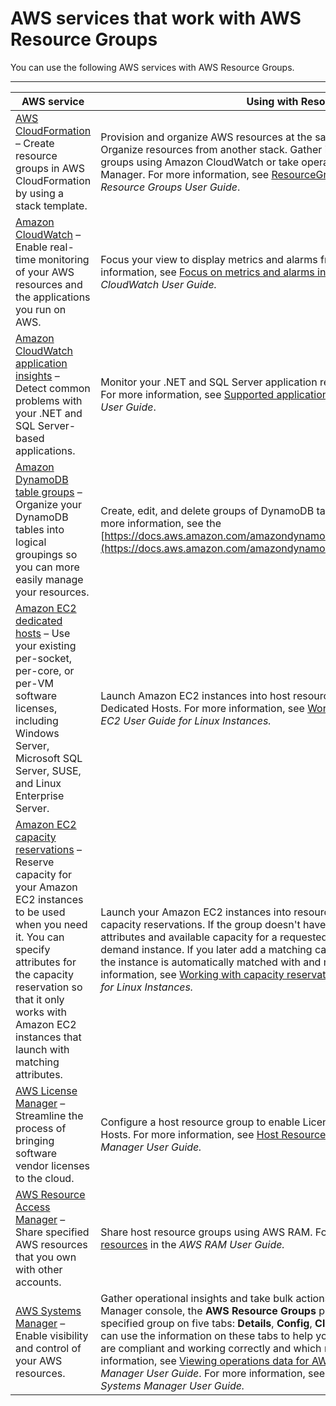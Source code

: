 # AWS services that work with AWS Resource Groups<a name="integrated-services-list"></a>

You can use the following AWS services with AWS Resource Groups\. 


****  

| AWS service | Using with Resource Groups  | 
| --- | --- | 
|  [AWS CloudFormation](https://docs.aws.amazon.com/AWSCloudFormation/latest/UserGuide/) – Create resource groups in AWS CloudFormation by using a stack template\.  |  Provision and organize AWS resources at the same time\. Organize resources by tags\. Organize resources from another stack\. Gather insights on your AWS resources in resource groups using Amazon CloudWatch or take operational actions using AWS Systems Manager\. For more information, see [ResourceGroups resource type reference](https://docs.aws.amazon.com/AWSCloudFormation/latest/UserGuide/AWS_ResourceGroups.html) in the *AWS Resource Groups User Guide*\.  | 
|  [Amazon CloudWatch](https://docs.aws.amazon.com/AmazonCloudWatch/latest/monitoring/WhatIsCloudWatch.html) – Enable real\-time monitoring of your AWS resources and the applications you run on AWS\.  |  Focus your view to display metrics and alarms from a single resource group\. For more information, see [Focus on metrics and alarms in a resource group](https://docs.aws.amazon.com/AmazonCloudWatch/latest/monitoring/CloudWatch_Automatic_Dashboards_Resource_Group.html) in the *Amazon CloudWatch User Guide\.*  | 
|  [Amazon CloudWatch application insights](https://docs.aws.amazon.com/AmazonCloudWatch/latest/monitoring/appinsights-what-is.html) – Detect common problems with your \.NET and SQL Server\-based applications\.  |  Monitor your \.NET and SQL Server application resources that belong to a resource group\. For more information, see [Supported application components](https://docs.aws.amazon.com/AmazonCloudWatch/latest/monitoring/appinsights-what-is.html#appinsights-components) in the *Amazon CloudWatch User Guide*\.  | 
|  [Amazon DynamoDB table groups](https://docs.aws.amazon.com/amazondynamodb/latest/developerguide/Introduction.html) – Organize your DynamoDB tables into logical groupings so you can more easily manage your resources\.   |  Create, edit, and delete groups of DynamoDB tables from the DynamoDB **Action** menu\.  For more information, see the [https://docs.aws.amazon.com/amazondynamodb/latest/developerguide/Introduction.html](https://docs.aws.amazon.com/amazondynamodb/latest/developerguide/Introduction.html)  | 
|  [Amazon EC2 dedicated hosts](https://docs.aws.amazon.com/AWSEC2/latest/UserGuide/dedicated-hosts-overview.html) – Use your existing per\-socket, per\-core, or per\-VM software licenses, including Windows Server, Microsoft SQL Server, SUSE, and Linux Enterprise Server\.  |  Launch Amazon EC2 instances into host resource groups and maximize utilization of Dedicated Hosts\. For more information, see [Working with dedicated hosts](https://docs.aws.amazon.com/AWSEC2/latest/UserGuide/how-dedicated-hosts-work.html) in the *Amazon EC2 User Guide for Linux Instances\.*  | 
| [Amazon EC2 capacity reservations](https://docs.aws.amazon.com/AWSEC2/latest/UserGuide/ec2-capacity-reservations.html) – Reserve capacity for your Amazon EC2 instances to be used when you need it\. You can specify attributes for the capacity reservation so that it only works with Amazon EC2 instances that launch with matching attributes\. |  Launch your Amazon EC2 instances into resource groups that contain one or more capacity reservations\. If the group doesn't have a capacity reservation with matching attributes and available capacity for a requested instance, the instance runs as an on\-demand instance\. If you later add a matching capacity reservation to the targeted group, the instance is automatically matched with and moved into the reserved capacity\. For more information, see [Working with capacity reservation groups](https://docs.aws.amazon.com/AWSEC2/latest/UserGuide/ec2-capacity-reservations.html) in the *Amazon EC2 User Guide for Linux Instances\.*  | 
|  [AWS License Manager](https://docs.aws.amazon.com/license-manager/latest/userguide/license-manager.html) – Streamline the process of bringing software vendor licenses to the cloud\.  |  Configure a host resource group to enable License Manager to manage your Dedicated Hosts\.  For more information, see [Host Resource Groups in License Manager](https://docs.aws.amazon.com/license-manager/latest/userguide/host-resource-groups.html) in the *License Manager User Guide\.*  | 
|  [AWS Resource Access Manager](https://docs.aws.amazon.com/ram/latest/userguide/what-is.html) – Share specified AWS resources that you own with other accounts\.  |  Share host resource groups using AWS RAM\. For more information, see [Shareable resources](https://docs.aws.amazon.com/ram/latest/userguide/shareable.html#shareable-arg) in the *AWS RAM User Guide\.*  | 
|  [AWS Systems Manager](https://docs.aws.amazon.com/systems-manager/latest/userguide/what-is-systems-manager.html) – Enable visibility and control of your AWS resources\.  |  Gather operational insights and take bulk actions on resource groups\. In the AWS Systems Manager console, the **AWS Resource Groups** page displays operations data for the specified group on five tabs: **Details**, **Config**, **CloudTrail**, **Monitoring**, and **OpsItems**\. You can use the information on these tabs to help you determine which resources in a group are compliant and working correctly and which resources require action\. For more information, see [Viewing operations data for AWS Resource Groups](https://docs.aws.amazon.com/systems-manager/latest/userguide/viewing-operations-data.html) in the *AWS Systems Manager User Guide*\. For more information, see [AWS Resource Groups](https://docs.aws.amazon.com/systems-manager/latest/userguide/systems-manager-resource-groups) in the *AWS Systems Manager User Guide\.*  | 